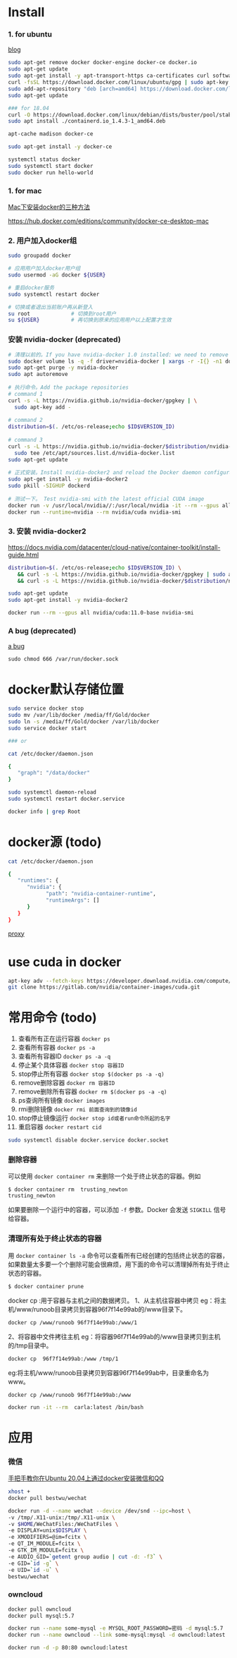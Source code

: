 # Install

### 1. for ubuntu

[blog](https://blog.csdn.net/jinking01/article/details/82490688)

```bash
sudo apt-get remove docker docker-engine docker-ce docker.io
sudo apt-get update
sudo apt-get install -y apt-transport-https ca-certificates curl software-properties-common
curl -fsSL https://download.docker.com/linux/ubuntu/gpg | sudo apt-key add -
sudo add-apt-repository "deb [arch=amd64] https://download.docker.com/linux/ubuntu $(lsb_release -cs) stable"
sudo apt-get update

### for 18.04
curl -O https://download.docker.com/linux/debian/dists/buster/pool/stable/amd64/containerd.io_1.4.3-1_amd64.deb
sudo apt install ./containerd.io_1.4.3-1_amd64.deb

apt-cache madison docker-ce

sudo apt-get install -y docker-ce

systemctl status docker
sudo systemctl start docker
sudo docker run hello-world
```

### 1. for mac

[Mac下安装docker的三种方法](https://zhuanlan.zhihu.com/p/91116621)

https://hub.docker.com/editions/community/docker-ce-desktop-mac



### 2. 用户加入docker组

```bash
sudo groupadd docker

# 应用用户加入docker用户组
sudo usermod -aG docker ${USER}

# 重启docker服务
sudo systemctl restart docker

# 切换或者退出当前账户再从新登入
su root             # 切换到root用户
su ${USER}          # 再切换到原来的应用用户以上配置才生效
```


### 安装 nvidia-docker (deprecated)
```bash
# 清理以前的。If you have nvidia-docker 1.0 installed: we need to remove it and all existing GPU containers
sudo docker volume ls -q -f driver=nvidia-docker | xargs -r -I{} -n1 docker ps -q -a -f volume={} | xargs -r docker rm -f
sudo apt-get purge -y nvidia-docker
sudo apt autoremove
 
# 执行命令。Add the package repositories
# command 1
curl -s -L https://nvidia.github.io/nvidia-docker/gpgkey | \
  sudo apt-key add -
 
# command 2
distribution=$(. /etc/os-release;echo $ID$VERSION_ID)
 
# command 3
curl -s -L https://nvidia.github.io/nvidia-docker/$distribution/nvidia-docker.list | \
  sudo tee /etc/apt/sources.list.d/nvidia-docker.list
sudo apt-get update
 
# 正式安装。Install nvidia-docker2 and reload the Docker daemon configuration
sudo apt-get install -y nvidia-docker2
sudo pkill -SIGHUP dockerd
 
# 测试一下。 Test nvidia-smi with the latest official CUDA image
docker run -v /usr/local/nvidia//:/usr/local/nvidia -it --rm --gpus all nvidia/cuda:10.1-cudnn7-devel-ubuntu18.04 bash
docker run --runtime=nvidia --rm nvidia/cuda nvidia-smi
```

### 3. 安装 nvidia-docker2

https://docs.nvidia.com/datacenter/cloud-native/container-toolkit/install-guide.html

```bash
distribution=$(. /etc/os-release;echo $ID$VERSION_ID) \
   && curl -s -L https://nvidia.github.io/nvidia-docker/gpgkey | sudo apt-key add - \
   && curl -s -L https://nvidia.github.io/nvidia-docker/$distribution/nvidia-docker.list | sudo tee /etc/apt/sources.list.d/nvidia-docker.list

sudo apt-get update
sudo apt-get install -y nvidia-docker2

docker run --rm --gpus all nvidia/cuda:11.0-base nvidia-smi

```

### A bug (deprecated)

[a bug](https://www.digitalocean.com/community/questions/how-to-fix-docker-got-permission-denied-while-trying-to-connect-to-the-docker-daemon-socket)

	sudo chmod 666 /var/run/docker.sock

# docker默认存储位置
```bash
sudo service docker stop
sudo mv /var/lib/docker /media/ff/Gold/docker
sudo ln -s /media/ff/Gold/docker /var/lib/docker
sudo service docker start

### or

cat /etc/docker/daemon.json

{
   "graph": "/data/docker"
}

sudo systemctl daemon-reload
sudo systemctl restart docker.service

docker info | grep Root
```


# docker源 (todo)
```bash
cat /etc/docker/daemon.json

{
   "runtimes": {
      "nvidia": {
            "path": "nvidia-container-runtime",
            "runtimeArgs": []
      }
   }
}
```

[proxy](https://note.qidong.name/2020/05/docker-proxy/)


# use cuda in docker

```bash
apt-key adv --fetch-keys https://developer.download.nvidia.com/compute/cuda/repos/ubuntu1804/x86_64/7fa2af80.pub
git clone https://gitlab.com/nvidia/container-images/cuda.git
```



# 常用命令 (todo)


1. 查看所有正在运行容器
   `docker ps`
2. 查看所有容器
   `docker ps -a`
3. 查看所有容器ID
   `docker ps -a -q`
4. 停止某个具体容器
   `docker stop 容器ID`
5. stop停止所有容器
   `docker stop $(docker ps -a -q)`
6. remove删除容器
   `docker rm 容器ID`
7. remove删除所有容器
   `docker rm $(docker ps -a -q)`
8. ps查询所有镜像
   `docker images`
9. rmi删除镜像
   `docker rmi 前面查询到的镜像id`
10. stop停止镜像运行
    `docker stop id或者run命令所起的名字`
11. 重启容器
   `docker restart cid`


```bash
sudo systemctl disable docker.service docker.socket
```

### 删除容器

可以使用 `docker container rm` 来删除一个处于终止状态的容器。例如



```
$ docker container rm  trusting_newton
trusting_newton
```

如果要删除一个运行中的容器，可以添加 `-f` 参数。Docker 会发送 `SIGKILL` 信号给容器。

### 清理所有处于终止状态的容器

用 `docker container ls -a` 命令可以查看所有已经创建的包括终止状态的容器，如果数量太多要一个个删除可能会很麻烦，用下面的命令可以清理掉所有处于终止状态的容器。



```
$ docker container prune
```







docker cp :用于容器与主机之间的数据拷贝。
1、从主机往容器中拷贝
eg：将主机/www/runoob目录拷贝到容器96f7f14e99ab的/www目录下。

```
docker cp /www/runoob 96f7f14e99ab:/www/1
```

2、将容器中文件拷往主机
eg：将容器96f7f14e99ab的/www目录拷贝到主机的/tmp目录中。

```
docker cp  96f7f14e99ab:/www /tmp/1
```

eg:将主机/www/runoob目录拷贝到容器96f7f14e99ab中，目录重命名为www。

```
docker cp /www/runoob 96f7f14e99ab:/www
```

```bash
docker run -it --rm  carla:latest /bin/bash
```







# 应用
### 微信
[手把手教你在Ubuntu 20.04上通过docker安装微信和QQ](https://zhuanlan.zhihu.com/p/323723229)
```bash
xhost +
docker pull bestwu/wechat

docker run -d --name wechat --device /dev/snd --ipc=host \
-v /tmp/.X11-unix:/tmp/.X11-unix \
-v $HOME/WeChatFiles:/WeChatFiles \
-e DISPLAY=unix$DISPLAY \
-e XMODIFIERS=@im=fcitx \
-e QT_IM_MODULE=fcitx \
-e GTK_IM_MODULE=fcitx \
-e AUDIO_GID=`getent group audio | cut -d: -f3` \
-e GID=`id -g` \
-e UID=`id -u` \
bestwu/wechat
```

### owncloud
```bash
docker pull owncloud
docker pull mysql:5.7

docker run --name some-mysql -e MYSQL_ROOT_PASSWORD=密码 -d mysql:5.7
docker run --name owncloud --link some-mysql:mysql -d owncloud:latest

docker run -d -p 80:80 owncloud:latest
```
